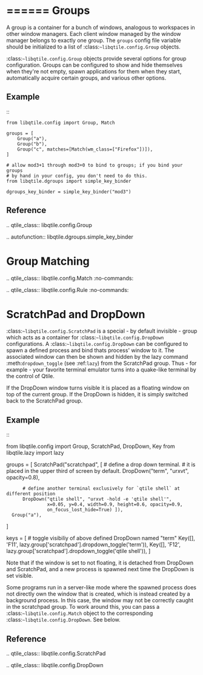 ======
Groups
======

A group is a container for a bunch of windows, analogous to workspaces in other
window managers. Each client window managed by the window manager belongs to
exactly one group. The `groups` config file variable should be initialized to
a list of :class:`~libqtile.config.Group` objects.

:class:`~libqtile.config.Group` objects provide several options for group
configuration. Groups can be configured to show and hide themselves when
they're not empty, spawn applications for them when they start, automatically
acquire certain groups, and various other options.

Example
-------

::

    from libqtile.config import Group, Match

    groups = [
        Group("a"),
        Group("b"),
        Group("c", matches=[Match(wm_class=["Firefox"])]),
    ]

    # allow mod3+1 through mod3+0 to bind to groups; if you bind your groups
    # by hand in your config, you don't need to do this.
    from libqtile.dgroups import simple_key_binder

    dgroups_key_binder = simple_key_binder("mod3")


Reference
---------

.. qtile_class:: libqtile.config.Group

.. autofunction:: libqtile.dgroups.simple_key_binder

Group Matching
==============

.. qtile_class:: libqtile.config.Match
   :no-commands:

.. qtile_class:: libqtile.config.Rule
   :no-commands:


ScratchPad and DropDown
=======================

:class:`~libqtile.config.ScratchPad` is a special - by default invisible -
group which acts as a container for :class:`~libqtile.config.DropDown`
configurations. A :class:`~libqtile.config.DropDown` can be configured to spawn
a defined process and bind thats process' window to it. The associated window
can then be shown and hidden by the lazy command :meth:`dropdown_toggle` (see
:ref:`lazy`) from the ScratchPad group.  Thus - for example - your favorite
terminal emulator turns into a quake-like terminal by the control of Qtile.

If the DropDown window turns visible it is placed as a floating window on top
of the current group. If the DropDown is hidden, it is simply switched back to
the ScratchPad group.

Example
-------

::

  from libqtile.config import Group, ScratchPad, DropDown, Key
  from libqtile.lazy import lazy

  groups = [
      ScratchPad("scratchpad", [
          # define a drop down terminal.
          # it is placed in the upper third of screen by default.
          DropDown("term", "urxvt", opacity=0.8),

          # define another terminal exclusively for `qtile shell` at different position
          DropDown("qtile shell", "urxvt -hold -e 'qtile shell'",
                   x=0.05, y=0.4, width=0.9, height=0.6, opacity=0.9,
                   on_focus_lost_hide=True) ]),
      Group("a"),
  ]

  keys = [
    # toggle visibiliy of above defined DropDown named "term"
    Key([], 'F11', lazy.group['scratchpad'].dropdown_toggle('term')),
    Key([], 'F12', lazy.group['scratchpad'].dropdown_toggle('qtile shell')),
  ]

Note that if the window is set to not floating, it is detached from DropDown
and ScratchPad, and a new process is spawned next time the DropDown is set
visible.

Some programs run in a server-like mode where the spawned process does not
directly own the window that is created, which is instead created by a
background process. In this case, the window may not be correctly caught in the
scratchpad group. To work around this, you can pass a
:class:`~libqtile.config.Match` object to the corresponding
:class:`~libqtile.config.DropDown`. See below.

Reference
---------

.. qtile_class:: libqtile.config.ScratchPad

.. qtile_class:: libqtile.config.DropDown

